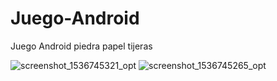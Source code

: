 # Juego-Android
Juego Android piedra papel tijeras


![screenshot_1536745321_opt](https://user-images.githubusercontent.com/43205417/45421385-c3b29880-b684-11e8-8b14-eae80fca7222.png)
![screenshot_1536745265_opt](https://user-images.githubusercontent.com/43205417/45421391-c614f280-b684-11e8-943c-9764844ac615.png)
